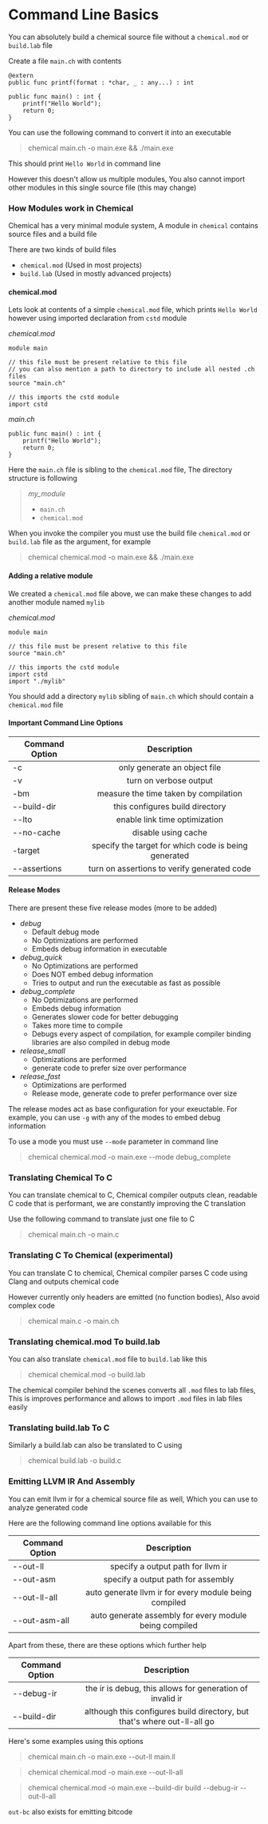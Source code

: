 # Command Line Basics

You can absolutely build a chemical source file without a `chemical.mod` or `build.lab` file

Create a file `main.ch` with contents

```chemical
@extern
public func printf(format : *char, _ : any...) : int

public func main() : int {
    printf("Hello World");
    return 0;
}
```

You can use the following command to convert it into an executable

> chemical main.ch -o main.exe && ./main.exe

This should print `Hello World` in command line

However this doesn't allow us multiple modules, You also cannot import
other modules in this single source file (this may change)

### How Modules work in Chemical

Chemical has a very minimal module system, A module in `chemical` contains source files and a build file

There are two kinds of build files

- `chemical.mod` (Used in most projects)
- `build.lab` (Used in mostly advanced projects)

#### chemical.mod

Lets look at contents of a simple `chemical.mod` file, which prints
`Hello World` however using imported declaration from `cstd` module

_chemical.mod_

```
module main

// this file must be present relative to this file
// you can also mention a path to directory to include all nested .ch files
source "main.ch"

// this imports the cstd module
import cstd
```

_main.ch_

```
public func main() : int {
    printf("Hello World");
    return 0;
}
```

Here the `main.ch` file is sibling to the `chemical.mod` file, The directory structure is following

> _my_module_
>
> - `main.ch`
> - `chemical.mod`

When you invoke the compiler you must use the build file `chemical.mod` or `build.lab` file as the argument, for example

> chemical chemical.mod -o main.exe && ./main.exe

#### Adding a relative module

We created a `chemical.mod` file above, we can make these changes to add another
module named `mylib`


_chemical.mod_

```
module main

// this file must be present relative to this file
source "main.ch"

// this imports the cstd module
import cstd
import "./mylib"
```

You should add a directory `mylib` sibling of `main.ch` which should contain a `chemical.mod` file

#### Important Command Line Options

| Command Option |                     Description                      |
| -------------- | :--------------------------------------------------: |
| -c             |             only generate an object file             |
| -v             |                turn on verbose output                |
| -bm            |        measure the time taken by compilation         |
| --build-dir    |           this configures build directory            |
| --lto          |            enable link time optimization             |
| --no-cache     |                 disable using cache                  |
| -target <t>    | specify the target for which code is being generated |
| --assertions   |     turn on assertions to verify generated code      |

#### Release Modes

There are present these five release modes (more to be added)

- _debug_
  - Default debug mode
  - No Optimizations are performed
  - Embeds debug information in executable
- _debug_quick_
  - No Optimizations are performed
  - Does NOT embed debug information
  - Tries to output and run the executable as fast as possible
- _debug_complete_
  - No Optimizations are performed
  - Embeds debug information
  - Generates slower code for better debugging
  - Takes more time to compile
  - Debugs every aspect of compilation, for example compiler binding
    libraries are also compiled in debug mode
- _release_small_
  - Optimizations are performed
  - generate code to prefer size over performance
- _release_fast_
  - Optimizations are performed
  - Release mode, generate code to prefer performance over size

The release modes act as base configuration for your exeuctable. For example, you can use `-g` with any of the modes to embed debug information

To use a mode you must use `--mode` parameter in command line

> chemical chemical.mod -o main.exe --mode debug_complete

### Translating Chemical To C

You can translate chemical to C, Chemical compiler outputs clean, readable C code that is performant, we are constantly improving the C translation

Use the following command to translate just one file to C

> chemical main.ch -o main.c

### Translating C To Chemical (experimental)

You can translate C to chemical, Chemical compiler parses C code using Clang and outputs chemical code

However currently only headers are emitted (no function bodies), Also avoid complex code

> chemical main.c -o main.ch

### Translating chemical.mod To build.lab

You can also translate `chemical.mod` file to `build.lab` like this

> chemical chemical.mod -o build.lab

The chemical compiler behind the scenes converts all `.mod` files to
lab files, This is improves performance and allows to import `.mod` files
in lab files easily

### Translating build.lab To C

Similarly a build.lab can also be translated to C using

> chemical build.lab -o build.c

### Emitting LLVM IR And Assembly

You can emit llvm ir for a chemical source file as well, Which you
can use to analyze generated code

Here are the following command line options available for this

| Command Option   |                      Description                       |
| ---------------- | :----------------------------------------------------: |
| --out-ll <path>  |           specify a output path for llvm ir            |
| --out-asm <path> |           specify a output path for assembly           |
| --out-ll-all     | auto generate llvm ir for every module being compiled  |
| --out-asm-all    | auto generate assembly for every module being compiled |

Apart from these, there are these options which further help

| Command Option |                               Description                                |
| -------------- | :----------------------------------------------------------------------: |
| --debug-ir     |        the ir is debug, this allows for generation of invalid ir         |
| --build-dir    | although this configures build directory, but that's where out-ll-all go |

Here's some examples using this options

> chemical main.ch -o main.exe --out-ll main.ll

> chemical chemical.mod -o main.exe --out-ll-all

> chemical chemical.mod -o main.exe --build-dir build --debug-ir --out-ll-all

`out-bc` also exists for emitting bitcode
